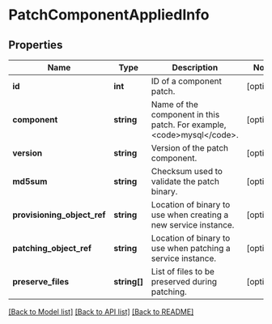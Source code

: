 # PatchComponentAppliedInfo

## Properties
Name | Type | Description | Notes
------------ | ------------- | ------------- | -------------
**id** | **int** | ID of a component patch. | [optional] 
**component** | **string** | Name of the component in this patch. For example, &lt;code&gt;mysql&lt;/code&gt;. | [optional] 
**version** | **string** | Version of the patch component. | [optional] 
**md5sum** | **string** | Checksum used to validate the patch binary. | [optional] 
**provisioning_object_ref** | **string** | Location of binary to use when creating a new service instance. | [optional] 
**patching_object_ref** | **string** | Location of binary to use when patching a service instance. | [optional] 
**preserve_files** | **string[]** | List of files to be preserved during patching. | [optional] 

[[Back to Model list]](../README.md#documentation-for-models) [[Back to API list]](../README.md#documentation-for-api-endpoints) [[Back to README]](../README.md)


